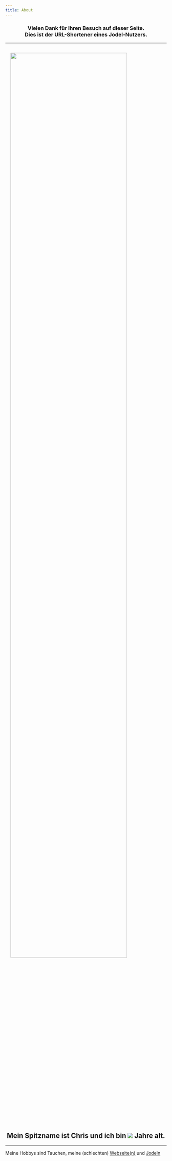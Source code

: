 ```yaml
---
title: About
---
```

<h3 style="text-align:center;">Vielen Dank für Ihren Besuch auf dieser Seite. <br> Dies ist der URL-Shortener eines Jodel-Nutzers.</h3>

<hr/>
<p><img src="https://github.com/C84fh.png" alt="" style="padding:16px; width:85%; height:85%; align-items: center;" /></p>
<h2 style="text-align:center;">Mein Spitzname ist Chris und ich bin <img src="https://2.c84fh.cf/svgimg/img.php"> Jahre alt.</h2>

<hr/>

<p>Meine Hobbys sind Tauchen, meine (schlechten) <a href="https://2.c84fh.cf/websites">Webseite(n)</a> und <a href="https://2.c84fh.cf/jodel">Jodeln</a></p>
